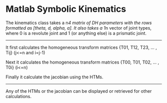 # Matlab Symbolic Kinematics

The kinematics class takes a n*4 matrix of DH parameters with the rows formatted as [theta, d, alpha, a].
It also takes a 1*n vector of joint types, where 0 is a revolute joint and 1 (or anything else) is a prismatic joint.

---

It first calculates the homogeneous transform matrices {T01, T12, T23, ... , Tij} (j<=n and i=j-1)

Next it calculates the homogeneous transform matrices {T00, T01, T02, ... , T0i} (i<=n)

Finally it calculate the jacobian using the HTMs.

---

Any of the HTMs or the jacobian can be displayed or retrieved for other calculations.
